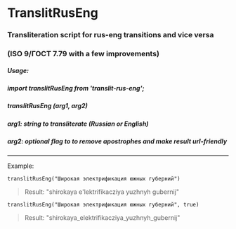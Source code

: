 # TranslitRusEng
### Transliteration script for rus-eng transitions and vice versa
### (ISO 9/ГОСТ 7.79 with a few improvements)
##### Usage:
##### import translitRusEng from 'translit-rus-eng';
##### translitRusEng (arg1, arg2)
##### arg1: string to transliterate (Russian or English)
##### arg2: optional flag to to remove apostrophes and make result url-friendly

---
Example:

`translitRusEng("Широкая электрификация южных губерний")`
> Result: "shirokaya e'lektrifikacziya yuzhnyh gubernij"

`translitRusEng("Широкая электрификация южных губерний", true)`
> Result: "shirokaya_elektrifikacziya_yuzhnyh_gubernij"